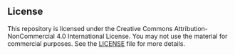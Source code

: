 ## License

This repository is licensed under the Creative Commons Attribution-NonCommercial 4.0 International License. You may not use the material for commercial purposes. See the [LICENSE](LICENSE) file for more details.
